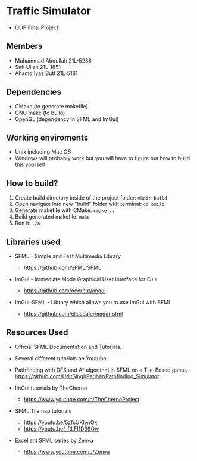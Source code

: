 # Traffic Simulator

* OOP Final Project

## Members

* Muhammad Abdullah 21L-5288
* Safi Ullah 21L-1851
* Ahamd Iyaz Butt 21L-5181


## Dependencies

* CMake (to generate makefile)
* GNU make (to build)
* OpenGL (dependency in SFML and ImGui)

## Working enviroments

* Unix including Mac OS
* Windows will probably work but you will have to figure out how to build this yourself


## How to build?

1. Create build directory inside of the project folder: `mkdir build`
2. Open navigate into new "build" folder with terminal: `cd build`
3. Generate makefile with CMake: `cmake ..`
4. Build generated makefile: `make`
5. Run it: `./a`



## Libraries used

* SFML - Simple and Fast Multimedia Library
  - https://github.com/SFML/SFML
  
* ImGui - Immediate Mode Graphical User interface for C++
  - https://github.com/ocornut/imgui

* ImGui-SFML - Library which allows you to use ImGui with SFML
  - https://github.com/eliasdaler/imgui-sfml
  
## Resources Used

* Official SFML Documentation and Tutorials.

* Several different tutorials on Youtube.

* Pathfinding with DFS and A* algorithm in SFML on a Tile-Based game.
  -https://github.com/UditSinghParihar/Pathfinding_Simulator
  
* ImGui tutorials by TheCherno
  - https://www.youtube.com/c/TheChernoProject
  
* SFML Tilemap tutorials
  - https://youtu.be/5zfsUKIynQk
  - https://youtu.be/_RLFI1D99Ow
  
* Excellent SFML series by Zenva
  - https://www.youtube.com/c/Zenva
        
 
 
 
